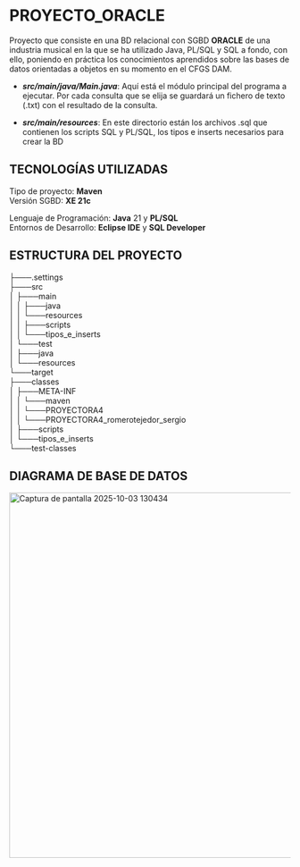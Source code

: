 # PROYECTO_ORACLE
Proyecto que consiste en una BD relacional con SGBD **ORACLE** de una industria musical en la que se ha utilizado Java, PL/SQL y SQL a fondo, con ello, poniendo en práctica los conocimientos aprendidos sobre las bases de datos orientadas a objetos en su momento en el CFGS DAM.

- **_src/main/java/Main.java_**: Aquí está el módulo principal del programa a ejecutar. Por cada consulta que se elija se guardará un fichero de texto (.txt) con el resultado de la consulta.
  
- **_src/main/resources_**: En este directorio están los archivos .sql que contienen los scripts SQL y PL/SQL, los tipos e inserts necesarios para crear la BD

## TECNOLOGÍAS UTILIZADAS
Tipo de proyecto: **Maven**  
Versión SGBD: **XE 21c**  

Lenguaje de Programación: **Java** 21 y **PL/SQL**  
Entornos de Desarrollo: **Eclipse IDE** y **SQL Developer**

## ESTRUCTURA DEL PROYECTO
├───.settings  
├───src  
│   ├───main  
│   │   ├───java  
│   │   └───resources  
│   │       ├───scripts  
│   │       └───tipos_e_inserts  
│   └───test  
│       ├───java  
│       └───resources  
└───target  
    ├───classes  
    │   ├───META-INF  
    │   │   └───maven  
    │   │       └───PROYECTORA4  
    │   │           └───PROYECTORA4_romerotejedor_sergio  
    │   ├───scripts  
    │   └───tipos_e_inserts  
    └───test-classes  

## DIAGRAMA DE BASE DE DATOS
<img width="1057" height="654" alt="Captura de pantalla 2025-10-03 130434" src="https://github.com/user-attachments/assets/04e4c4f0-bae6-42c2-8976-607cc33ef81c" />
